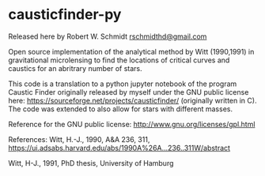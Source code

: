 # causticfinder-py

Released here by Robert W. Schmidt rschmidthd@gmail.com

Open source implementation of the analytical method by Witt (1990,1991) in gravitational microlensing to
find the locations of critical curves and caustics for an abritrary number of stars.

This code is a translation to a python jupyter notebook of the program Caustic Finder originally released by myself
under the GNU public license here: https://sourceforge.net/projects/causticfinder/ (originally written in C).
The code was extended to also allow for stars with different masses.

Reference for the GNU public license: http://www.gnu.org/licenses/gpl.html


References:
Witt, H.-J., 1990, A&A 236, 311, https://ui.adsabs.harvard.edu/abs/1990A%26A...236..311W/abstract

Witt, H-J., 1991, PhD thesis, University of Hamburg
